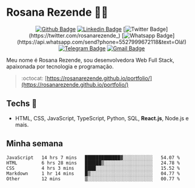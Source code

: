 # Rosana Rezende :woman_technologist:

<div align="center">
  
[![Github Badge](https://img.shields.io/badge/-Github-000?style=flat-square&logo=Github&logoColor=white&link=https://github.com/rosanarezende)](https://github.com/rosanarezende)
[![Linkedin Badge](https://img.shields.io/badge/-LinkedIn-blue?style=flat-square&logo=Linkedin&logoColor=white&link=https://www.linkedin.com/in/rosanarezende/)](https://www.linkedin.com/in/rosanarezende/)
[![Twitter Badge](https://img.shields.io/badge/-Twitter-1ca0f1?style=flat-square&labelColor=1ca0f1&logo=twitter&logoColor=white&link=https://twitter.com/rosanarezende_)](https://twitter.com/rosanarezende_)
[![Whatsapp Badge](https://img.shields.io/badge/-Whatsapp-4CA143?style=flat-square&labelColor=4CA143&logo=whatsapp&logoColor=white&link=https://api.whatsapp.com/send?phone=5527999672118&text=Olá!)](https://api.whatsapp.com/send?phone=5527999672118&text=Olá!)
[![Telegram Badge](https://img.shields.io/badge/-Telegram-1ca0f1?style=flat-square&labelColor=1ca0f1&logo=telegram&logoColor=white&link=https://t.me/rosanarezende)](https://t.me/rosanarezende)
[![Gmail Badge](https://img.shields.io/badge/-Gmail-c14438?style=flat-square&logo=Gmail&logoColor=white&link=mailto:rosanarezende.com@gmail.com)](mailto:rosanarezende.com@gmail.com)

</div>

Meu nome é Rosana Rezende, sou desenvolvedora Web Full Stack, apaixonada por tecnologia e programação.

> :octocat: [https://rosanarezende.github.io/portfolio/](https://rosanarezende.github.io/portfolio/)

## Techs :blue_heart: 

- HTML, CSS, JavaScript, TypeScript, Python, SQL, **React.js**, Node.js e mais.

## Minha semana

<!--START_SECTION:waka-->
```text
JavaScript   14 hrs 7 mins   █████████████▓░░░░░░░░░░░   54.07 % 
HTML         6 hrs 28 mins   ██████▒░░░░░░░░░░░░░░░░░░   24.78 % 
CSS          4 hrs 3 mins    ████░░░░░░░░░░░░░░░░░░░░░   15.52 % 
Markdown     1 hr 14 mins    █▒░░░░░░░░░░░░░░░░░░░░░░░   04.77 % 
Other        12 mins         ▒░░░░░░░░░░░░░░░░░░░░░░░░   00.77 % 
```
<!--END_SECTION:waka-->


<!--
**rosanarezende/rosanarezende** is a ✨ _special_ ✨ repository because its `README.md` (this file) appears on your GitHub profile.

Here are some ideas to get you started:

- 🔭 I’m currently working on ...
- 🌱 I’m currently learning ...
- 👯 I’m looking to collaborate on ...
- 🤔 I’m looking for help with ...
- 💬 Ask me about ...
- 📫 How to reach me: ...
- 😄 Pronouns: ...
- ⚡ Fun fact: ...
-->
